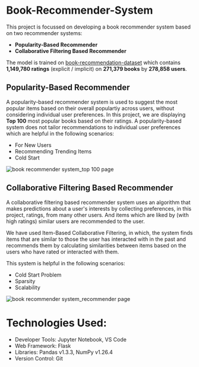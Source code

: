 # Book-Recommender-System
This project is focussed on developing a book recommender system based on two recommender systems:

+ **Popularity-Based Recommender**
+ **Collaborative Filtering Based Recommender**

The model is trained on [book-recommendation-dataset](https://www.kaggle.com/datasets/arashnic/book-recommendation-dataset) which contains **1,149,780 ratings** (explicit / implicit) on **271,379 books** by **278,858 users**.

## Popularity-Based Recommender

A popularity-based recommender system is used to suggest the most popular items based on their overall populartiy across users, without considering individual user preferences. In this project, we are displaying **Top 100** most popular books based on their ratings. A popularity-based system does not tailor recommendations to individual user preferences which are helpful in the following scenarios:
+ For New Users
+ Recommending Trending Items
+ Cold Start

![book recommender system_top 100 page](https://github.com/user-attachments/assets/247ca0dc-d70e-418e-8207-4e637f7cb57e)

## Collaborative Filtering Based Recommender

A collaborative filtering based recommender system uses an algorithm that makes predictions about a user's interests by collecting preferences, in this project, ratings, from many other users. And items which are liked by (with high ratings) similar users are recommended to the user.

We have used Item-Based Collaborative Filtering, in which, the system finds items that are similar to those the user has interacted with in the past and recommends them by calculating similarities between items based on the users who have rated or interacted with them.

This system is helpful in the following scenarios:
+ Cold Start Problem
+ Sparsity
+ Scalability

![book recommender system_recommender page](https://github.com/user-attachments/assets/d0f70380-5c80-4520-9913-3d2b2c1b1c61)

# Technologies Used:
+ Developer Tools: Jupyter Notebook, VS Code
+ Web Framework: Flask
+ Libraries: Pandas v1.3.3, NumPy v1.26.4
+ Version Control: Git


